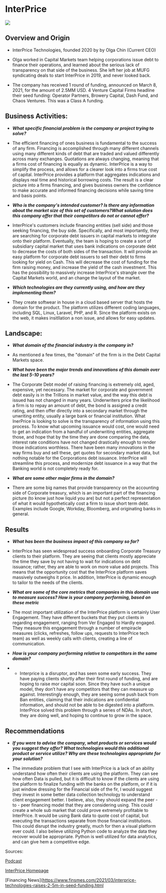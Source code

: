 
# InterPrice

![](https://d1wmbnr2hhrqlx.cloudfront.net/_610xAUTO_crop_center-center_85_none/logo_transparent.jpg)

## Overview and Origin

* InterPrice Technologies, founded 2020 by by Olga Chin (Current CEO)

* Olga worked in Capital Markets team helping corporations issue debt to finance their operations, and learned about the serious lack of transparency on that side of the business. She left her job at MUFG syndicating deals to start InterPrice in 2019, and never looked back.   

* The company has received 1 round of funding, announced on March 8, 2021, for the amount of 2.5MM USD. 4 Venture Capital Firms headline their seed funding: Operator Partners, Browery Capital, Dash Fund, and Chaos Ventures. This was a Class A funding.


## Business Activities:

* ***What specific financial problem is the company or project trying to solve?***

* The efficient financing of ones business is fundamental to the success of any firm. Financing is accomplished through many different channels using many different kinds of debt that are traded and valued differently across many exchanges. Quotations are always changing, meaning that a firms cost of financing is equally as dynamic. InterPrice is a way to simplify the process, and allows for a clearer look into a firms true cost of capital. InterPrice provides a platform that aggregates indications and displays real time and historical borrowing costs. The result is a clear picture into a firms financing, and gives business owners the confidence to make accurate and informed financing decisions while saving time and basis points. 

* ***Who is the company's intended customer?  Is there any information about the market size of this set of customers?What solution does this company offer that their competitors do not or cannot offer?***

* InterPrice's customers include financing entities (sell side) and those seeking financing, the buy side. Specifically, and most importantly, they are searching for corporate debt issuers in capital markets to integrate  onto their platform. Eventually, the team is hoping to create a sort of subsidiary capital market that uses bank indications on corporate debt to decrease the costs of both sides of the transaction. It will provide an easy platform for corporate debt issuers to sell their debt to firms looking for yield on Cash. This will decrease the cost of funding for the firm raising money, and increase the yield of the cash investment. This has the possibility to massively increase InterPrice's strangle over the Capital Markets world, and an change the layout of the market. 

* ***Which technologies are they currently using, and how are they implementing them?***

*  They create softwear in house in a cloud based server that hosts the domain for the product. The platform utilizes different coding languages, including SQL, Linux, Laravel, PHP, and R. Since the platform exists on the web, it makes insitllation a non issue, and allows for easy updates. 


## Landscape:

* ***What domain of the financial industry is the company in?***

* As mentioned a few times, the "domain" of the firm is in the Debt Capital Markets space. 

 * ***What have been the major trends and innovations of this domain over the last 5-10 years?***

* The Corporate Debt model of raising financing is extremely old, aged, expensive, yet necessary. The market for corporate and government debt easily is in the Trillions in market value, and the way this debt is issued has not changed in many years. Underwriters price the likelihood a firm is to repay an amount of debt, the bond is assigned a credit rating, and then offer directly into a secondary market through the unwriting entity, usually a large bank or financial institution. What InerPrice is looking to solve is the transparency of information using this process. To know what upcoming issuance would cost, one would need to get an indication from a handful of underwriting entities, aggregate those, and hope that by the time they are done comparing the data, interest rate conditions have not changed drastically enough to render those indications worthless. There have been many innovations in the way firms buy and sell these, get quotes for secondary market data, but nothing notable for the Corporations debt issuance. InterPrice will streamline this process, and modernize debt issuance in a way that the Banking world is not completely ready for.

 * ***What are some other major firms in the domain?***

* There are some big names that provide transparency on the accounting side of Corporate treasury, which is an important part of the financing picture (to know just how liquid you are) but not a perfect representation of what it would hypothetically cost a firm to issue short term debt. Examples include Google, Workday, Bloomberg, and originating  banks in general. 


## Results

* ***What has been the business impact of this company so far?***

* InterPrice has seen widespread success onboarding Corporate Treasury clients to their platform. They are seeing that clients mostly appreciate the time they save by not having to wait for indications on debt issuance; rather, they are able to work on more value add projects. This means that the opportunity cost that the InterPrice platform saves massively outweighs it price. In addition, InterPrice is dynamic enough to tailor to the needs of the clients.

*  ***What are some of the core metrics that companies in this domain use to measure success? How is your company performing, based on these metric***

* The most important utilization of the InterPrice platform is certainly User Engagement. They have different buckets that they put clients in regarding engagement, ranging from Ver Engaged to Hardly engaged. They measure this engagement through a number of empiracle measures (clicks, refreshes, follow ups, requests to InterPrice tech team) as well as weekly calls with clients, creating a line of communication. 

*  ***How is your company performing relative to competitors in the same domain?***

* * Interprice is a disruptor, and has seen some early success. They have paying clients shortly after their first round of funding, and are hoping to raise mor capital soon. Since they have such a unique model, they don’t have any competitors that they can measure up against. Interestingly enough, they are seeing some push back from Ban entities, claiming that their indications are confidential information, and should not be able to be digested into a platform. InterPrice solved this problem through a series of NDAs. In short, they are doing well, and hoping to continue to grow in the space.


## Recommendations

* ***If you were to advise the company, what products or services would you suggest they offer? What technologies would this additional product or service utilize? Why are these technologies appropriate for your solution?***

* The immediate problem that I see with InterPrice is a lack of an ability understand how often their clients are using the platform. They can see how often Data is pulled, but it is difficult to know if the clients are using the platform to finalize funding with the banks on the platform, or if it is just window dressing for the Financial side of the fir, I would suggest they invest in some better data collection technology to understand client engagement better. I believe, also, they should expand the peer - to - peer financing model that they are considering using. This could create a whole sub market that could prove extremely profitable to InterPrice. It would be using Bank data to quote cost of capital, but executing the transactions separate from those financial institutions. This could disrupt the industry greatly, much for then a visual platform ever could. I also  believe utilizing Python code to analyze the data they recover would be appropriate. Python is well utilized for data analytics, and can give hem a competitive edge. 

Sources: 

[Podcast](https://treasurytalent.com/olga-chin-ceo-of-interprice-technologies-episode-130/)

[InterPrice Homepage](https://interpricetech.com/)  

[Financing News](https://www.finsmes.com/2021/03/interprice-technologies-raises-2-5m-in-seed-funding.html